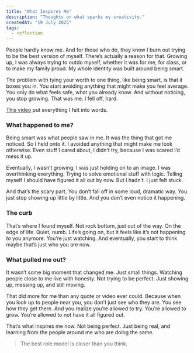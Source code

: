 ```yaml
---
title: "What Inspires Me"
description: "Thoughts on what sparks my creativity."
createdAt: "19 July 2025"
tags:
  - reflection
---
```


People hardly know me. And for those who do, they know I burn out trying to be the best version of myself. There’s actually a reason for that. Growing up, I was always trying to outdo myself, whether it was for me, for class, or to make my family proud. My whole identity was built around being smart.

The problem with tying your worth to one thing, like being smart, is that it boxes you in. You start avoiding anything that might make you feel average. You only do what feels safe, what you already know. And without noticing, you stop growing. That was me. I fell off, hard.

[This video](https://www.youtube.com/watch?v=U4PsIm9dDvs) put everything I felt into words.

### What happened to me?

Being smart was what people saw in me. It was the thing that got me noticed. So I held onto it. I avoided anything that might make me look otherwise. Even stuff I cared about, I didn’t try, because I was scared I’d mess it up.

Eventually, I wasn’t growing. I was just holding on to an image. I was overthinking everything. Trying to solve emotional stuff with logic. Telling myself I should have figured it all out by now. But I hadn’t. I just felt stuck.

And that’s the scary part. You don’t fall off in some loud, dramatic way. You just stop showing up little by little. And you don’t even notice it happening.

### The curb

That’s where I found myself. Not rock bottom, just out of the way. On the edge of life. Quiet, numb. Life’s going on, but it feels like it’s not happening _to_ you anymore. You’re just watching. And eventually, you start to think maybe that’s just who you are now.

### What pulled me out?

It wasn’t some big moment that changed me. Just small things. Watching people close to me live with honesty. Not trying to be perfect. Just showing up, messing up, and still moving.

That did more for me than any quote or video ever could. Because when you look up to people near you, you don’t just see who they are. You see how they get there. And you realize you’re allowed to try. You’re allowed to grow. You’re allowed to not have it all figured out.

That’s what inspires me now. Not being perfect. Just being real, and learning from the people around me who are doing the same.

> The best role model is closer than you think.
